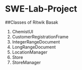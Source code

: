 # SWE-Lab-Project
##Classes of Ritwik Basak
1.  ChemistUI
2.  CustomerRegistrationFrame
3.  IntegerRangeDocument
4.  LongRangeDocument
5.  LocationManager
6.  Store
7.  StoreManager
